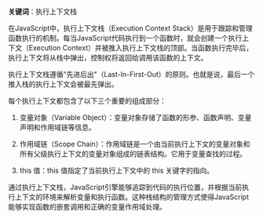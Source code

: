 **关键词**：执行上下文栈

在JavaScript中，执行上下文栈（Execution Context Stack）是用于跟踪和管理函数执行的机制。每当JavaScript代码执行到一个函数时，就会创建一个执行上下文（Execution Context）并被推入执行上下文栈的顶部。当函数执行完毕后，执行上下文将从栈中弹出，控制权将返回给调用该函数的上下文。

执行上下文栈遵循"先进后出"（Last-In-First-Out）的原则。也就是说，最后一个推入栈的执行上下文会被最先弹出。

每个执行上下文都包含了以下三个重要的组成部分：

1. 变量对象（Variable Object）：变量对象存储了函数的形参、函数声明、变量声明和作用域链等信息。

2. 作用域链（Scope Chain）：作用域链是一个由当前执行上下文的变量对象和所有父级执行上下文的变量对象组成的链表结构。它用于变量查找的过程。

3. this 值：this 值指定了当前执行上下文中的 this 关键字的指向。

通过执行上下文栈，JavaScript引擎能够追踪到代码的执行位置，并根据当前执行上下文的环境来解析变量和执行函数。这种栈结构的管理方式使得JavaScript能够实现函数的嵌套调用和正确的变量作用域处理。
